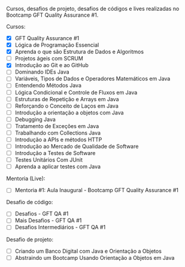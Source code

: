 Cursos, desafios de projeto, desafios de códigos e lives realizadas no Bootcamp GFT Quality Assurance #1.

Cursos:
- [x] GFT Quality Assurance #1
- [x] Lógica de Programação Essencial
- [x] Aprenda o que são Estrutura de Dados e Algoritmos
- [ ] Projetos ágeis com SCRUM
- [x] Introdução ao Git e ao GitHub
- [ ] Dominando IDEs Java
- [ ] Variáveis, Tipos de Dados e Operadores Matemáticos em Java
- [ ] Entendendo Métodos Java
- [ ] Lógica Condicional e Controle de Fluxos em Java
- [ ] Estruturas de Repetição e Arrays em Java
- [ ] Reforçando o Conceito de Laços em Java
- [ ] Introdução a orientação a objetos com Java
- [ ] Debugging Java
- [ ] Tratamento de Exceções em Java
- [ ] Trabalhando com Collections Java
- [ ] Introdução a APIs e métodos HTTP
- [ ] Introdução ao Mercado de Qualidade de Software
- [ ] Introdução a Testes de Software
- [ ] Testes Unitários Com JUnit
- [ ] Aprenda a aplicar testes com Java

Mentoria (Live):
- [ ] Mentoria #1: Aula Inaugural - Bootcamp GFT Quality Assurance #1

Desafio de código:
- [ ] Desafios - GFT QA #1
- [ ] Mais Desafios - GFT QA #1
- [ ] Desafios Intermediários - GFT QA #1

Desafio de projeto:
- [ ] Criando um Banco Digital com Java e Orientação a Objetos
- [ ] Abstraindo um Bootcamp Usando Orientação a Objetos em Java
